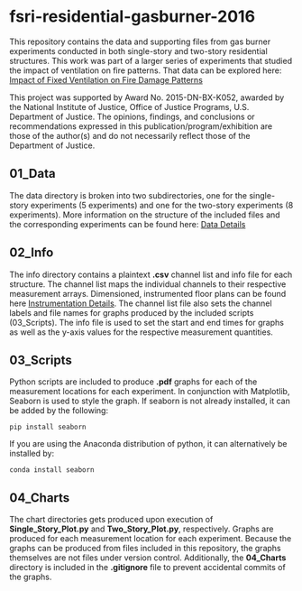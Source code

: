# fsri-residential-gasburner-2016
This repository contains the data and supporting files from gas burner experiments conducted in both single-story and two-story residential structures. This work was part of a larger series of experiments that studied the impact of ventilation on fire patterns. That data can be explored here: [Impact of Fixed Ventilation on Fire Damage Patterns](https://fireinvestigation.fsri.org/)

This project was supported by Award No. 2015-DN-BX-K052, awarded by the National Institute of Justice, Office of Justice Programs, U.S. Department of Justice. The opinions, findings, and conclusions or recommendations expressed in this publication/program/exhibition are those of the author(s) and do not necessarily reflect those of the Department of Justice.

## 01_Data
The data directory is broken into two subdirectories, one for the single-story experiments (5 experiments) and one for the two-story experiments (8 experiments). More information on the structure of the included files and the corresponding experiments can be found here: [Data Details](01_Data/README.md) 

## 02_Info
The info directory contains a plaintext __.csv__ channel list and info file for each structure. The channel list maps the individual channels to their respective measurement arrays. Dimensioned, instrumented floor plans can be found here [Instrumentation Details](02_Info/README.md). The channel list file also sets the channel labels and file names for graphs produced by the included scripts (03_Scripts). The info file is used to set the start and end times for graphs as well as the y-axis values for the respective measurement quantities.

## 03_Scripts
Python scripts are included to produce **.pdf** graphs for each of the measurement locations for each experiment. In conjunction with Matplotlib, Seaborn is used to style the graph. If seaborn is not already installed, it can be added by the following:
```
pip install seaborn
```
If you are using the Anaconda distribution of python, it can alternatively be installed by:
```
conda install seaborn
```

## 04_Charts
The chart directories gets produced upon execution of __Single_Story_Plot.py__ and __Two_Story_Plot.py__, respectively. Graphs are produced for each measurement location for each experiment. Because the graphs can be produced from files included in this repository, the graphs themselves are not files under version control. Additionally, the **04_Charts** directory is included in the __.gitignore__ file to prevent accidental commits of the graphs.